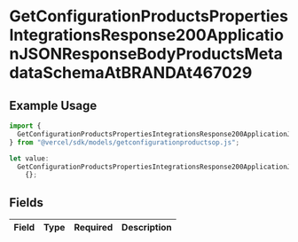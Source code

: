 # GetConfigurationProductsPropertiesIntegrationsResponse200ApplicationJSONResponseBodyProductsMetadataSchemaAtBRANDAt467029

## Example Usage

```typescript
import {
  GetConfigurationProductsPropertiesIntegrationsResponse200ApplicationJSONResponseBodyProductsMetadataSchemaAtBRANDAt467029,
} from "@vercel/sdk/models/getconfigurationproductsop.js";

let value:
  GetConfigurationProductsPropertiesIntegrationsResponse200ApplicationJSONResponseBodyProductsMetadataSchemaAtBRANDAt467029 =
    {};
```

## Fields

| Field       | Type        | Required    | Description |
| ----------- | ----------- | ----------- | ----------- |